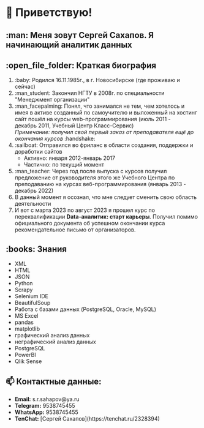 <h1>👋 Приветствую!</h1>
<h2>:man: Меня зовут Сергей Сахапов. Я начинающий аналитик данных</h2>
<h2>:open_file_folder: Краткая биография</h2>
<ol>
    <li>:baby: Родился 16.11.1985г., в г. Новосибирске (где проживаю и сейчас)</li>
    <li>:man_student: Закончил НГТУ в 2008г. по специальности &quot;Менеджмент организации&quot;</li>
    <li>:man_facepalming: Понял, что занимался не тем, чем хотелось и имея в активе созданный по самоучителю и выложенный на хостинг сайт пошёл на курсы web-программирования (июль&nbsp;2011 - декабрь&nbsp;2011, Учебный Центр Класс-Сервис)<br>
    <em>Примечание: получил свой первый заказ от преподавателя ещё до окончания курсов</em> :handshake:
    </li>
    <li>:sailboat: Отправился во фриланс в области создания, поддержки и доработки сайтов
        <ul>
            <li>Активно: января&nbsp;2012-январь&nbsp;2017</li>
            <li>Частично: по текущий момент</li>
        </ul>
    </li>
    <li>:man_teacher: Через год после выпуска с курсов получил предложение от руководителя этого же Учебного Центра по преподаванию на курсах веб-программирования (январь&nbsp;2013 - декабрь&nbsp;2022)</li>
    <li>В данный момент я осознал, что мне следует сменить свою область деятельности</li>
    <li>И вот с марта&nbsp;2023 по август&nbsp;2023 я прошел курс по переквалификации <strong>Data-аналитик: старт карьеры</strong>. Получил помимо официального документа об успешном окончании курса рекомендательное письмо от организаторов.</li>
</ol>
<h2>:books: Знания</h2>
<ul>
    <li>XML</li>
    <li>HTML</li>
    <li>JSON</li>
    <li>Python</li>
    <li>Scrapy</li>
    <li>Selenium IDE</li>
    <li>BeautifulSoup</li>
    <li>Работа с базами данных (PostgreSQL, Oracle, MySQL)</li>
    <li>MS Excel</li>
    <li>pandas</li>
    <li>matplotlib</li>
    <li>графический анализ данных</li>
    <li>неграфический анализ данных</li>
    <li>PostgreSQL</li>
    <li>PowerBI</li>
    <li>Qlik Sense</li>
</ul>

<h2>📫 Контактные данные:</h2>
<ul>
    <li><strong>Email:</strong> s.r.sahapov@ya.ru</li>
    <li><strong>Telegram:</strong> 9538745455</li>
    <li><strong>WhatsApp:</strong> 9538745455</li>
    <li><strong>TenChat:</strong> [Сергей Сахапов](https://tenchat.ru/2328394)</li>
</ul>
<!--
**MonoBrainCell/MonoBrainCell** is a ✨ _special_ ✨ repository because its `README.md` (this file) appears on your GitHub profile.

Here are some ideas to get you started:

- 🔭 I’m currently working on ...
- 🌱 I’m currently learning ...
- 👯 I’m looking to collaborate on ...
- 🤔 I’m looking for help with ...
- 💬 Ask me about ...
- 📫 How to reach me: ...
- 😄 Pronouns: ...
- ⚡ Fun fact: ...
-->
